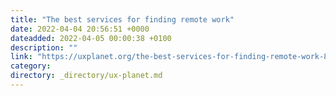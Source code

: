 ```yaml
---
title: "The best services for finding remote work"
date: 2022-04-04 20:56:51 +0000
dateadded: 2022-04-05 00:00:38 +0100
description: ""
link: "https://uxplanet.org/the-best-services-for-finding-remote-work-890af8e5400?source=rss----819cc2aaeee0---4"
category:
directory: _directory/ux-planet.md
---
```

